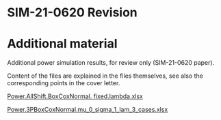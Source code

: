 # SIM-21-0620 Revision

# Additional material

Additional power simulation results, for review only (SIM-21-0620 paper).

Content of the files are explained in the files themselves, see also the corresponding points in the cover letter.

[Power.AllShift.BoxCoxNormal. fixed.lambda.xlsx](https://github.com/marozzi/SIM-21-0620-Revision-additional-material-/files/7649451/Power.AllShift.BoxCoxNormal.fixed.lambda.xlsx)

[Power.3PBoxCoxNormal.mu_0_sigma_1_lam_3_cases.xlsx](https://github.com/marozzi/SIM-21-0620-Revision-additional-material-/files/7649453/Power.3PBoxCoxNormal.mu_0_sigma_1_lam_3_cases.xlsx)
